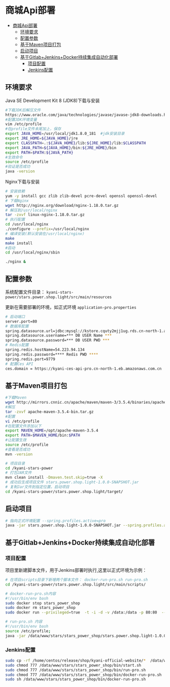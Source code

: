 # 商城Api部署
- [商城Api部署](#商城api部署)
  - [环境要求](#环境要求)
  - [配置参数](#配置参数)
  - [基于Maven项目打包](#基于maven项目打包)
  - [启动项目](#启动项目)
  - [基于Gitlab+Jenkins+Docker持续集成自动化部署](#基于gitlabjenkinsdocker持续集成自动化部署)
    - [项目配置](#项目配置)
    - [Jenkins配置](#jenkins配置)

## 环境要求
Java SE Development Kit 8 (JDK8)下载与安装
```bash
#下载JDK后解压文件
https://www.oracle.com/java/technologies/javase/javase-jdk8-downloads.html
#配置JDK环境变量
vim /etc/profile
#在profile文件未尾加上，保存
export JAVA_HOME=/usr/local/jdk1.8.0_181  #jdk安装目录 
export JRE_HOME=${JAVA_HOME}/jre
export CLASSPATH=.:${JAVA_HOME}/lib:${JRE_HOME}/lib:$CLASSPATH
export JAVA_PATH=${JAVA_HOME}/bin:${JRE_HOME}/bin
export PATH=$PATH:${JAVA_PATH}
#生效命令
source /etc/profile
#验证是否成功
java -version
```
Nginx下载与安装 
```bash
# 安装依赖
yum -y install gcc zlib zlib-devel pcre-devel openssl openssl-devel
# 下载Nginx
wget http://nginx.org/download/nginx-1.18.0.tar.gz
# 解压到/usr/local/nginx
tar -zxvf linux-nginx-1.18.0.tar.gz
# 执行配置
cd /usr/local/nginx
./configure --prefix=/usr/local/nginx
# 编译安装(默认安装在/usr/local/nginx)
make
make install
#启动
cd /usr/local/nginx/sbin

./nginx &
```
## 配置参数
系统配置文件目录：
`kyani-stars-power/stars.power.shop.light/src/main/resources`

更新在需要部署的环境，如正式环境 `application-pro.properties`
```bash
# 启动端口
server.port=80
# 数据库配置
spring.datasource.url=jdbc:mysql://kstore.cquty2mjj1ug.rds.cn-north-1.amazonaws.com.cn:3306/kyani?useUnicode=true&characterEncoding=UTF-8&relaxAutoCommit=true&zeroDateTimeBehavior=convertToNull
spring.datasource.username=*** DB USER Name ***
spring.datasource.password=*** DB USER PWD ***
# Redis配置
spring.redis.hostName=54.223.94.134
spring.redis.password=**** Redis PWD ****
spring.redis.port=9779
# 配置Ces API 
ces.domain = https://kyani-ces-api-pro.cn-north-1.eb.amazonaws.com.cn
```
## 基于Maven项目打包
``` bash
#下载Maven
wget http://mirrors.cnnic.cn/apache/maven/maven-3/3.5.4/binaries/apache-maven-3.5.4-bin.tar.gz
#解压
tar -zxvf apache-maven-3.5.4-bin.tar.gz
#配置
vi /etc/profile
#在配置文件添加以下
export MAVEN_HOME=/opt/apache-maven-3.5.4
export PATH=$MAVEN_HOME/bin:$PATH
#让配置生效
source /etc/profile
#查看是否成功
mvn -version
```
``` bash
# 项目目录
cd /kyani-stars-power
# 打包JAR文件
mvn clean install -Dmaven.test.skip=true -X
# 成功后生成项目文件 stars.power.shop.light-1.0.0-SNAPSHOT.jar
# 复制Jar文件到指定位置，启动项目
cd /kyani-stars-power/stars.power.shop.light/target/
```

## 启动项目
```bash
# 指向正式环境配置 --spring.profiles.active=pro
java -jar stars.power.shop.light-1.0.0-SNAPSHOT.jar --spring.profiles.active=pro
```

## 基于Gitlab+Jenkins+Docker持续集成自动化部署
### 项目配置
项目里新建脚本文件，用于Jenkins部署时执行,这里以正式环境为示例：
```bash
# 在项目scripts目录下新增两个脚本文件： docker-run-pro.sh run-pro.sh
cd /kyani-stars-power/stars.power.shop.light/src/main/scripts/

# docker-run-pro.sh内容
#!/usr/bin/env bash
sudo docker stop stars_power_shop
sudo docker rm stars_power_shop
sudo docker run --privileged=true  -t -i -d -v /data:/data -p 80:80  --name=stars_power_shop  557111830783.dkr.ecr.cn-north-1.amazonaws.com.cn/os_base /bin/bash -c "/data/www/stars/stars_power_shop/run-pro.sh"

# run-pro.sh 内容
#!/usr/bin/env bash
source /etc/profile;
java -jar /data/www/stars/stars_power_shop/stars.power.shop.light-1.0.0-SNAPSHOT.jar --spring.profiles.active=pro
```
### Jenkins配置
```bash
sudo cp -rf /home/centos/release/shop/kyani-official-website/*  /data/www/stars/stars_power_shop
sudo chmod 777 /data/www/stars/stars_power_shop/bin/start.sh
sudo chmod 777 /data/www/stars/stars_power_shop/bin/run-pro.sh
sudo chmod 777 /data/www/stars/stars_power_shop/bin/docker-run-pro.sh
sudo sh /data/www/stars/stars_power_shop/bin/docker-run-pro.sh
```
